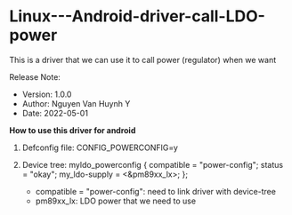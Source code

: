 # Linux---Android-driver-call-LDO-power
This is a driver that we can use it to call power (regulator) when we want


Release Note:
 - Version: 1.0.0
 - Author: Nguyen Van Huynh Y
 - Date: 2022-05-01

**How to use this driver for android**

1. Defconfig file: CONFIG_POWERCONFIG=y

2. Device tree:
	myldo_powerconfig {
		compatible = "power-config";
		status = "okay";
		my_ldo-supply = <&pm89xx_lx>;
	};
	
	- compatible = "power-config": need to link driver with device-tree
	- pm89xx_lx: LDO power that we need to use
